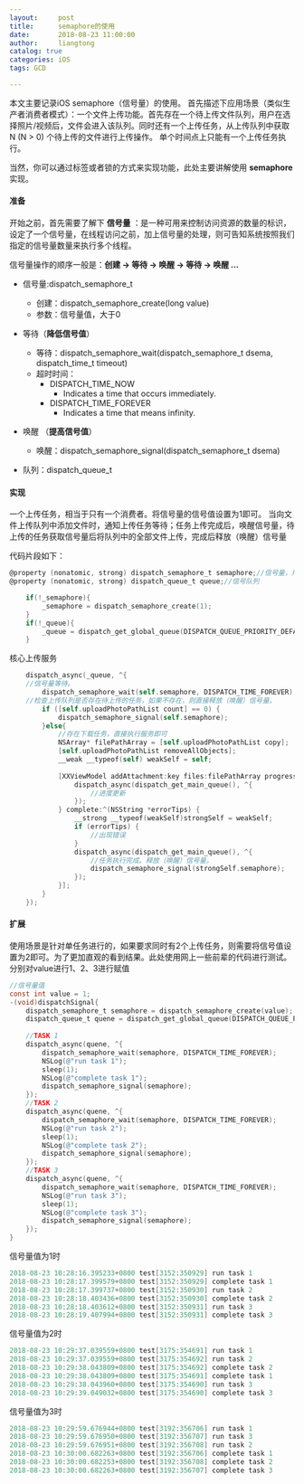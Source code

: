 ```yaml
---
layout:     post
title:      semaphore的使用
date:       2018-08-23 11:00:00
author:     liangtong
catalog: true
categories: iOS
tags: GCD

---
```


本文主要记录iOS semaphore（信号量）的使用。
首先描述下应用场景（类似生产者消费者模式）：一个文件上传功能。首先存在一个待上传文件队列，用户在选择照片/视频后，文件会进入该队列。同时还有一个上传任务，从上传队列中获取N (N > 0) 个待上传的文件进行上传操作。 单个时间点上只能有一个上传任务执行。


当然，你可以通过标签或者锁的方式来实现功能，此处主要讲解使用 **semaphore** 实现。

#### 准备

开始之前，首先需要了解下 **信号量** ：是一种可用来控制访问资源的数量的标识，设定了一个信号量，在线程访问之前，加上信号量的处理，则可告知系统按照我们指定的信号量数量来执行多个线程。


信号量操作的顺序一般是：**创建  ->  等待 -> 唤醒 -> 等待 -> 唤醒 ...**

+ 信号量:dispatch_semaphore_t
  + 创建：dispatch_semaphore_create(long value)
  + 参数：信号量值，大于0
+ 等待（**降低信号值**）
  + 等待：dispatch_semaphore_wait(dispatch_semaphore_t dsema, dispatch_time_t timeout)
  + 超时时间：
      + DISPATCH_TIME_NOW 
          +  Indicates a time that occurs immediately.
      + DISPATCH_TIME_FOREVER
          +   Indicates a time that means infinity.
+ 唤醒 （**提高信号值**）
  + 唤醒：dispatch_semaphore_signal(dispatch_semaphore_t dsema) 




 + 队列：dispatch_queue_t

#### 实现

一个上传任务，相当于只有一个消费者。将信号量的信号值设置为1即可。
当向文件上传队列中添加文件时，通知上传任务等待；任务上传完成后，唤醒信号量，待上传的任务获取信号量后将队列中的全部文件上传，完成后释放（唤醒）信号量

代码片段如下：

```Objective-C
@property (nonatomic, strong) dispatch_semaphore_t semaphore;//信号量，用于单个文件上传附件
@property (nonatomic, strong) dispatch_queue_t queue;//信号队列
```

```Objective-C
    if(!_semaphore){
        _semaphore = dispatch_semaphore_create(1);
    }
    if(!_queue){
        _queue = dispatch_get_global_queue(DISPATCH_QUEUE_PRIORITY_DEFAULT, 0);
    }
```


核心上传服务

```Objective-C
    dispatch_async(_queue, ^{
	//信号量等待。
        dispatch_semaphore_wait(self.semaphore, DISPATCH_TIME_FOREVER);
	//检查上传队列是否存在待上传的任务，如果不存在，则直接释放（唤醒）信号量。
        if ([self.uploadPhotoPathList count] == 0) {
            dispatch_semaphore_signal(self.semaphore);
        }else{
            //存在下载任务，直接执行服务即可
            NSArray* filePathArray = [self.uploadPhotoPathList copy];
            [self.uploadPhotoPathList removeAllObjects];
            __weak __typeof(self) weakSelf = self;
            
            [XXViewModel addAttachment:key files:filePathArray progress:^(NSProgress *progress) {
                dispatch_async(dispatch_get_main_queue(), ^{
                    //进度更新
                });
            } complete:^(NSString *errorTips) {
                __strong __typeof(weakSelf)strongSelf = weakSelf;
                if (errorTips) {
                    //出现错误
                }
                dispatch_async(dispatch_get_main_queue(), ^{
                    //任务执行完成。释放（唤醒）信号量。
                    dispatch_semaphore_signal(strongSelf.semaphore);
                });
            }];
        }
    });
```


#### 扩展

使用场景是针对单任务进行的，如果要求同时有2个上传任务，则需要将信号值设置为2即可。为了更加直观的看到结果。此处使用网上一些前辈的代码进行测试。分别对value进行1、2、3进行赋值

```Objective-C
//信号量值
const int value = 1;
-(void)dispatchSignal{
    dispatch_semaphore_t semaphore = dispatch_semaphore_create(value);
    dispatch_queue_t quene = dispatch_get_global_queue(DISPATCH_QUEUE_PRIORITY_DEFAULT, 0);
    
    //TASK 1
    dispatch_async(quene, ^{
        dispatch_semaphore_wait(semaphore, DISPATCH_TIME_FOREVER);
        NSLog(@"run task 1");
        sleep(1);
        NSLog(@"complete task 1");
        dispatch_semaphore_signal(semaphore);
    });
    //TASK 2
    dispatch_async(quene, ^{
        dispatch_semaphore_wait(semaphore, DISPATCH_TIME_FOREVER);
        NSLog(@"run task 2");
        sleep(1);
        NSLog(@"complete task 2");
        dispatch_semaphore_signal(semaphore);
    });
    //TASK 3
    dispatch_async(quene, ^{
        dispatch_semaphore_wait(semaphore, DISPATCH_TIME_FOREVER);
        NSLog(@"run task 3");
        sleep(1);
        NSLog(@"complete task 3");
        dispatch_semaphore_signal(semaphore);
    });
}
```

信号量值为1时

```Objective-C
2018-08-23 10:28:16.395233+0800 test[3152:350929] run task 1
2018-08-23 10:28:17.399579+0800 test[3152:350929] complete task 1
2018-08-23 10:28:17.399737+0800 test[3152:350930] run task 2
2018-08-23 10:28:18.403436+0800 test[3152:350930] complete task 2
2018-08-23 10:28:18.403612+0800 test[3152:350931] run task 3
2018-08-23 10:28:19.407994+0800 test[3152:350931] complete task 3
```

信号量值为2时

```Objective-C
2018-08-23 10:29:37.039559+0800 test[3175:354691] run task 1
2018-08-23 10:29:37.039559+0800 test[3175:354692] run task 2
2018-08-23 10:29:38.043809+0800 test[3175:354692] complete task 2
2018-08-23 10:29:38.043809+0800 test[3175:354691] complete task 1
2018-08-23 10:29:38.043960+0800 test[3175:354690] run task 3
2018-08-23 10:29:39.049032+0800 test[3175:354690] complete task 3
```

信号量值为3时

```Objective-C
2018-08-23 10:29:59.676944+0800 test[3192:356706] run task 1
2018-08-23 10:29:59.676950+0800 test[3192:356707] run task 3
2018-08-23 10:29:59.676951+0800 test[3192:356708] run task 2
2018-08-23 10:30:00.682263+0800 test[3192:356706] complete task 1
2018-08-23 10:30:00.682253+0800 test[3192:356708] complete task 2
2018-08-23 10:30:00.682263+0800 test[3192:356707] complete task 3
```

